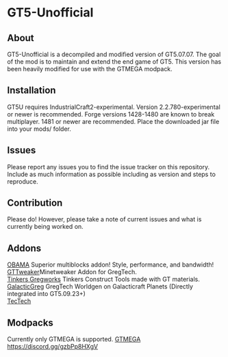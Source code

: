 GT5-Unofficial
===

## About

GT5-Unofficial is a decompiled and modified version of GT5.07.07. The goal of the mod is to maintain and extend the end game of GT5. This version has been heavily modified for use with the GTMEGA modpack.

## Installation

GT5U requires IndustrialCraft2-experimental. Version 2.2.780-experimental or newer is recommended.
Forge versions 1428-1480 are known to break multiplayer. 1481 or newer are recommended.
Place the downloaded jar file into your mods/ folder.

## Issues

Please report any issues you to find the issue tracker on this repository. Include as much information as possible including as version and steps to reproduce.

## Contribution

Please do! However, please take a note of current issues and what is currently being worked on.

## Addons
[OBAMA](https://github.com/GTMEGA/Obama/releases) Superior multiblocks addon! Style, performance, and bandwidth! <br />
[GTTweaker](https://forum.industrial-craft.net/thread/11353-gt-5-09-minetweaker-3-10-addon-addon-version-1-6-1-adding-custom-recipes-for-all/)Minetweaker Addon for GregTech.<br />
[Tinkers Gregworks](https://github.com/Vexatos/TinkersGregworks) Tinkers Construct Tools made with GT materials.<br />
[GalacticGreg](https://forum.industrial-craft.net/thread/11039-gregtech-addon-addon-galacticgreg-1-9-gregtech-oregen-on-galacticraft-planets/)  GregTech Worldgen on Galacticraft Planets (Directly integrated into GT5.09.23+)<br />
[TecTech](https://github.com/Technus/TecTech)<br />

## Modpacks
Currently only GTMEGA is supported.
[GTMEGA](https://github.com/GTMEGA)
https://discord.gg/gzbPp8HXgV
